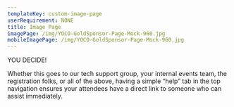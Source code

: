 ```yaml
---
templateKey: custom-image-page
userRequirement: NONE
title: Image Page
imagePage: /img/YOCO-GoldSponsor-Page-Mock-960.jpg
mobileImagePage: /img/YOCO-GoldSponsor-Page-Mock-960.jpg
---
```

YOU DECIDE!

Whether this goes to our tech support group, your internal events team, the registration folks, or all of the above, having a simple “help” tab in the top navigation ensures your attendees have a direct link to someone who can assist immediately.